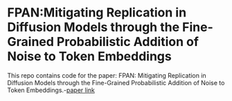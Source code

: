 # FPAN:Mitigating Replication in Diffusion Models through the Fine-Grained Probabilistic Addition of Noise to Token Embeddings
This repo contains code for the paper: FPAN: Mitigating Replication in Diffusion Models through the Fine-Grained Probabilistic Addition of Noise to Token Embeddings.-[paper link](https://arxiv.org/abs/2505.21848)
